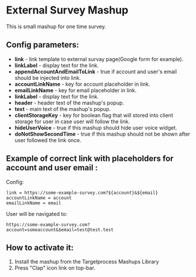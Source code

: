 # External Survey Mashup

This is small mashup for one time survey.

## Config parameters:

- **link** - link template to external survay page(Google form for example).
- **linkLabel** - display text for the link.
- **appendAccountAndEmailToLink** - true if account and user's email should be injected into link.
- **accountLinkName** - key for account placeholder in link.
- **emailLinkName** - key for email placeholder in link.
- **linkLabel** - display text for the link.
- **header** - header text of the mashup's popup.
- **text** - main text of the mashup's popup.
- **clientStorageKey** - key for boolean flag that will stored into client storage for user in case user will follow the link.
- **hideUserVoice** - true if this mashup should hide user voice widget.
- **doNotShowSecondTime** - true if this mashup should not be shown after user followed the link once.

## Example of correct link with placeholders for account and user email :

Config:
```
link = https://some-example-survey.com?${account}&${email}
accountLinkName = account
emailLinkName = email
```

User will be navigated to:
```
https://some-example-survey.com?account=someaccount&$email=test@test.test
```

## How to activate it:

1. Install the mashup from the Targetprocess Mashups Library
2. Press "Clap" icon link on top-bar.
